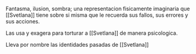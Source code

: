 Fantasma, ilusion, sombra; una representacion fisicamente imaginaria que [[Svetlana]] tiene sobre si misma que le recuerda sus fallos, sus errores y sus acciones.

Las usa y exagera para torturar a [[Svetlana]] de manera psicologica.

Lleva por nombre las identidades pasadas de [[Svetlana]]